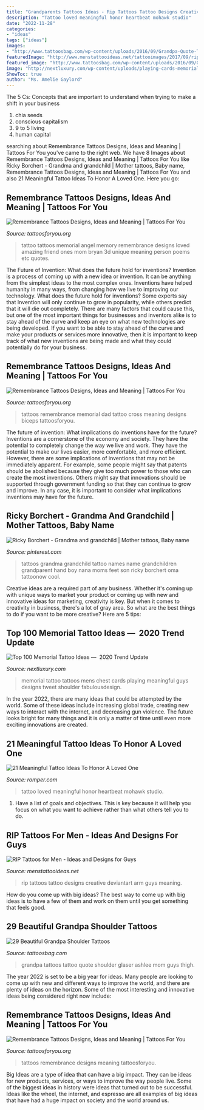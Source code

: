 ```yaml
---
title: "Grandparents Tattoos Ideas - Rip Tattoos Tattoo Designs Creative Deviantart Arm Guys Meaning"
description: "Tattoo loved meaningful honor heartbeat mohawk studio"
date: "2022-11-28"
categories:
- "ideas"
tags: ["ideas"]
images:
- "http://www.tattoosbag.com/wp-content/uploads/2016/09/Grandpa-Quote-Tattoo-On-Back-sg1317-598x800.jpg"
featuredImage: "http://www.menstattooideas.net/tattooimages/2017/09/rip-tattoos-15.jpg"
featured_image: "http://www.tattoosbag.com/wp-content/uploads/2016/09/Grandpa-Quote-Tattoo-On-Back-sg1317-598x800.jpg"
image: "http://nextluxury.com/wp-content/uploads/playing-cards-memorial-mens-chest-tattoo.jpg"
ShowToc: true
author: "Ms. Amelie Gaylord"
---
```



The 5 Cs: Concepts that are important to understand when trying to make a shift in your business
1. chia seeds
2. conscious capitalism
3. 9 to 5 living
4. human capital

	

		
searching about Remembrance Tattoos Designs, Ideas and Meaning | Tattoos For You you've came to the right web. We have 8 Images about Remembrance Tattoos Designs, Ideas and Meaning | Tattoos For You like Ricky Borchert - Grandma and grandchild | Mother tattoos, Baby name, Remembrance Tattoos Designs, Ideas and Meaning | Tattoos For You and also 21 Meaningful Tattoo Ideas To Honor A Loved One. Here you go:
		
    
## Remembrance Tattoos Designs, Ideas And Meaning | Tattoos For You

<img loading=lazy src="https://www.tattoosforyou.org/wp-content/uploads/2016/05/Remembrance-Tattoo.jpg" onerror="this.onerror=null;this.src='https://tse2.mm.bing.net/th?id=OIP.unOfN5zc_5z4Dl-O6DK96QHaJ4&amp;pid=15.1';" alt="Remembrance Tattoos Designs, Ideas and Meaning | Tattoos For You">

_Source: tattoosforyou.org_

>tattoo tattoos memorial angel memory remembrance designs loved amazing friend ones mom bryan 3d unique meaning person poems etc quotes. 

	

The Future of Invention: What does the future hold for inventions?
Invention is a process of coming up with a new idea or invention. It can be anything from the simplest ideas to the most complex ones. Inventions have helped humanity in many ways, from changing how we live to improving our technology. What does the future hold for inventions? Some experts say that Invention will only continue to grow in popularity, while others predict that it will die out completely. There are many factors that could cause this, but one of the most important things for businesses and inventors alike is to stay ahead of the curve and keep an eye on what new technologies are being developed. If you want to be able to stay ahead of the curve and make your products or services more innovative, then it is important to keep track of what new inventions are being made and what they could potentially do for your business.

    
## Remembrance Tattoos Designs, Ideas And Meaning | Tattoos For You

<img loading=lazy src="https://www.tattoosforyou.org/wp-content/uploads/2016/05/Remembrance-Tattoos-for-Dad.jpg" onerror="this.onerror=null;this.src='https://tse1.mm.bing.net/th?id=OIP.D7Kqv4wuNqKLKSctn3PmGgHaJI&amp;pid=15.1';" alt="Remembrance Tattoos Designs, Ideas and Meaning | Tattoos For You">

_Source: tattoosforyou.org_

>tattoos remembrance memorial dad tattoo cross meaning designs biceps tattoosforyou. 

	

The future of invention: What implications do inventions have for the future?
Inventions are a cornerstone of the economy and society. They have the potential to completely change the way we live and work. They have the potential to make our lives easier, more comfortable, and more efficient. However, there are some implications of inventions that may not be immediately apparent. For example, some people might say that patents should be abolished because they give too much power to those who can create the most inventions. Others might say that innovations should be supported through government funding so that they can continue to grow and improve. In any case, it is important to consider what implications inventions may have for the future.

    
## Ricky Borchert - Grandma And Grandchild | Mother Tattoos, Baby Name

<img loading=lazy src="https://i.pinimg.com/736x/46/92/9a/46929a7a07377b9c7ce0019d7359de86--google-search-love-this.jpg" onerror="this.onerror=null;this.src='https://tse4.mm.bing.net/th?id=OIP.jSlP6MS3OJbpNay9dhZlBgAAAA&amp;pid=15.1';" alt="Ricky Borchert - Grandma and grandchild | Mother tattoos, Baby name">

_Source: pinterest.com_

>tattoos grandma grandchild tattoo names name grandchildren grandparent hand boy nana moms feet son ricky borchert oma tattoonow cool. 

	

Creative ideas are a required part of any business. Whether it's coming up with unique ways to market your product or coming up with new and innovative ideas for marketing, creativity is key. But when it comes to creativity in business, there's a lot of gray area. So what are the best things to do if you want to be more creative? Here are 5 tips: 

    
## Top 100 Memorial Tattoo Ideas — ️ 2020 Trend Update

<img loading=lazy src="http://nextluxury.com/wp-content/uploads/playing-cards-memorial-mens-chest-tattoo.jpg" onerror="this.onerror=null;this.src='https://tse1.mm.bing.net/th?id=OIP.5UvppBt3w_oNBJAcD5dh3gHaHN&amp;pid=15.1';" alt="Top 100 Memorial Tattoo Ideas — ️ 2020 Trend Update">

_Source: nextluxury.com_

>memorial tattoo tattoos mens chest cards playing meaningful guys designs tweet shoulder fabulousdesign. 

	

In the year 2022, there are many ideas that could be attempted by the world. Some of these ideas include increasing global trade, creating new ways to interact with the internet, and decreasing gun violence. The future looks bright for many things and it is only a matter of time until even more exciting innovations are created.

    
## 21 Meaningful Tattoo Ideas To Honor A Loved One

<img loading=lazy src="https://imgix.bustle.com/uploads/image/2018/12/31/f7055fbd-2eae-4aa5-8618-0b8b07f1c25b-cwwvdkyxeaipcqx.jpg?w=632&amp;auto=format%2Ccompress&amp;cs=srgb&amp;q=70&amp;fit=crop&amp;crop=faces" onerror="this.onerror=null;this.src='https://tse3.mm.bing.net/th?id=OIP.5ZPqhJXqtBFNS0ofrjZ90AHaNM&amp;pid=15.1';" alt="21 Meaningful Tattoo Ideas To Honor A Loved One">

_Source: romper.com_

>tattoo loved meaningful honor heartbeat mohawk studio. 

	

1. Have a list of goals and objectives. This is key because it will help you focus on what you want to achieve rather than what others tell you to do.

    
## RIP Tattoos For Men - Ideas And Designs For Guys

<img loading=lazy src="http://www.menstattooideas.net/tattooimages/2017/09/rip-tattoos-15.jpg" onerror="this.onerror=null;this.src='https://tse3.mm.bing.net/th?id=OIP.k2wFFY4HrpwNzy8uqPl7FgHaLE&amp;pid=15.1';" alt="RIP Tattoos for Men - Ideas and Designs for Guys">

_Source: menstattooideas.net_

>rip tattoos tattoo designs creative deviantart arm guys meaning. 

	

How do you come up with big ideas?
The best way to come up with big ideas is to have a few of them and work on them until you get something that feels good.

    
## 29 Beautiful Grandpa Shoulder Tattoos

<img loading=lazy src="http://www.tattoosbag.com/wp-content/uploads/2016/09/Grandpa-Quote-Tattoo-On-Back-sg1317-598x800.jpg" onerror="this.onerror=null;this.src='https://tse3.mm.bing.net/th?id=OIP.O-9oveBd-XT_s6G8Ex-l5gHaJ6&amp;pid=15.1';" alt="29 Beautiful Grandpa Shoulder Tattoos">

_Source: tattoosbag.com_

>grandpa tattoos tattoo quote shoulder glaser ashlee mom guys thigh. 

	

The year 2022 is set to be a big year for ideas. Many people are looking to come up with new and different ways to improve the world, and there are plenty of ideas on the horizon. Some of the most interesting and innovative ideas being considered right now include: 

    
## Remembrance Tattoos Designs, Ideas And Meaning | Tattoos For You

<img loading=lazy src="https://www.tattoosforyou.org/wp-content/uploads/2016/05/Tattoos-of-Remembrance.jpg" onerror="this.onerror=null;this.src='https://tse3.mm.bing.net/th?id=OIP.sfR_g3lYk49aQIqVd4JMMAHaJ4&amp;pid=15.1';" alt="Remembrance Tattoos Designs, Ideas and Meaning | Tattoos For You">

_Source: tattoosforyou.org_

>tattoos remembrance designs meaning tattoosforyou. 

	

Big Ideas are a type of idea that can have a big impact. They can be ideas for new products, services, or ways to improve the way people live. Some of the biggest ideas in history were ideas that turned out to be successful. Ideas like the wheel, the internet, and espresso are all examples of big ideas that have had a huge impact on society and the world around us.

